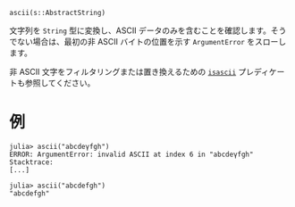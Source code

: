 ```
ascii(s::AbstractString)
```

文字列を `String` 型に変換し、ASCII データのみを含むことを確認します。そうでない場合は、最初の非 ASCII バイトの位置を示す `ArgumentError` をスローします。

非 ASCII 文字をフィルタリングまたは置き換えるための [`isascii`](@ref) プレディケートも参照してください。

# 例

```jldoctest
julia> ascii("abcdeγfgh")
ERROR: ArgumentError: invalid ASCII at index 6 in "abcdeγfgh"
Stacktrace:
[...]

julia> ascii("abcdefgh")
"abcdefgh"
```
